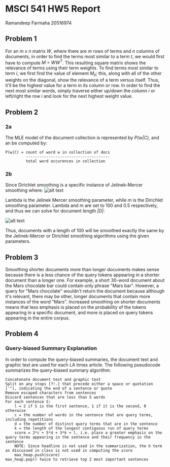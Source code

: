 
# MSCI 541 HW5 Report  
Ramandeep Farmaha 20516974  
  
## Problem 1  
  
For an *m x n* matrix *W*, where there are *m* rows of terms and *n* columns of documents, in order to find the terms most  similar to a term *t*, we would first have to compute *M = WW<sup>T</sup>*. This resulting square matrix shows the relevance of terms using their term weights. To find terms most similar to term *i*, we first find the value of element *M<sub>ii</sub>*; this, along with all of the other weights on the diagonal, show the relevance of a term versus itself. Thus, it'll be the highest value for a term in its column or row. In order to find the next most similar words, simply traverse either up/down the column *i* or left/right the row *i* and look for the next highest weight value.

## Problem 2 

### 2a
The MLE model of the document collection is represented by *P(w|C)*, and an be computed by:
```
P(w|C) = count of word w in collection of docs
		 -------------------------------------
		 total word occurences in collection
```

### 2b

Since Dirichlet smoothing is a specific instance of Jelinek-Mercer smoothing where:
![alt text](https://image.ibb.co/cn9Vux/eq1.jpg "Equation 2") 

Lambda is the Jelinek Mercer smoothing parameter, while *m* is the Dirichlet smoothing parameter. Lambda and *m* are set to 100 and 0.5 respectively, and thus we can solve for document length *|D|*:


![alt text](https://image.ibb.co/mLj5ux/equation.jpg "Equation 1")

Thus, documents with a length of 100 will be smoothed exactly the same by the Jelinek-Mercer or Dirichlet smoothing algorithms using the given parameters.

## Problem 3

Smoothing shorter documents more than longer documents makes sense because there is a less chance of the query tokens appearing in a shorter document than a longer one. For example, a short 30-word document about the Mars chocolate bar could contain only phrase "Mars bar". However, a query for "Mars chocolate" wouldn't return the document because although it's relevant, there may be other, longer documents that contain more instances of the word "Mars". Increased smoothing on shorter documents means that less emphasis is placed on the probability of the tokens appearing in a specific document, and more is placed on query tokens appearing in the entire corpus. 


## Problem 4

### Query-biased Summary Explanation

In order to compute the query-biased summaries, the document text and graphic text are used for each LA times article. The following pseudocode summarizes the query-biased summary algorithm:
```
Concatenate document text and graphic text
Split on any stops [?!.] that precede either a space or quotation ['"], indicating the end of a sentence or quote
Remove escaped characters from sentences
Discard sentences that are less than 5 words
For each sentence S:
    l = 2 if S is the first sentence, 1 if it is the second, 0 otherwise
    c = the number of words in the sentence that are query terms, including repetitions
    d = the number of distinct query terms that are in the sentence
    k = the length of the longest contiguous run of query terms
    score = 2*c + 5*d + 3*k + l, i.e. place a greater emphasis on the query terms appearing in the sentence and their frequency in the sentence
    NOTE: Since headline is not used in the summarization, the h term as discussed in class is not used in computing the score
    max_heap.push(score)
max_heap.pop() twice to retrieve top 2 most important sentences
```




